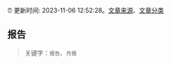 :alarm_clock: 更新时间: 2023-11-06 12:52:28。[文章来源](/README.md)、[文章分类](/TAGS.md)

## 报告


> 关键字：`报告`、`月报`



